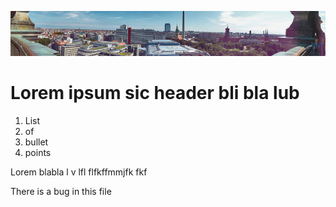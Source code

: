  ![banner](./img/berlin.jpg)

 # Lorem ipsum sic header bli bla lub

1. List
2. of
3. bullet
4. points

<p> Lorem blabla l v lfl flfkffmmjfk fkf</p>

<p> There is a bug in this file</p>
